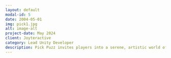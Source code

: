 ```yaml
---
layout: default
modal-id: 5
date: 2004-05-01
img: pick1.jpg
alt: image-alt
project-date: May 2024
client: Joyteractive
category: Lead Unity Developer
description: Pick Puzz invites players into a serene, artistic world of number-guided jigsaw puzzles, where each piece unlocks vibrant HD images and 3D “jigsawscapes” that blend puzzle-solving with creative expression. As you progress through increasingly intricate levels—from simple blocks to elaborate mosaics—it offers a soothing yet mentally engaging escape that’s perfect for unwinding and flexing your brain.
---
```

